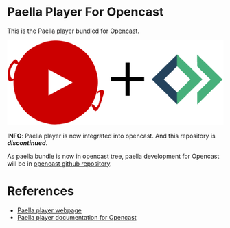 Paella Player For Opencast
===========================

This is the Paella player bundled for [Opencast](https://opencast.org).

![Paella Player Logo](opencast/paella_oc.png)


**INFO**: Paella player is now integrated into opencast. And this repository is __*discontinued*__.

As paella bundle is now in opencast tree, paella development for Opencast will be in [opencast github repository](https://github.com/opencast/opencast).

# References

- [Paella player webpage](https://paellaplayer.upv.es/)
- [Paella player documentation for Opencast](https://docs.opencast.org/develop/admin/#modules/paella.player7/configuration/)
